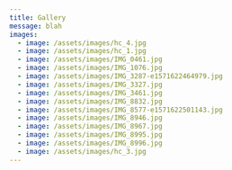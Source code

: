 ```yaml
---
title: Gallery
message: blah
images:
  - image: /assets/images/hc_4.jpg
  - image: /assets/images/hc_1.jpg
  - image: /assets/images/IMG_0461.jpg
  - image: /assets/images/IMG_1076.jpg
  - image: /assets/images/IMG_3287-e1571622464979.jpg
  - image: /assets/images/IMG_3327.jpg
  - image: /assets/images/IMG_3461.jpg
  - image: /assets/images/IMG_8832.jpg
  - image: /assets/images/IMG_8577-e1571622501143.jpg
  - image: /assets/images/IMG_8946.jpg
  - image: /assets/images/IMG_8967.jpg
  - image: /assets/images/IMG_8995.jpg
  - image: /assets/images/IMG_8996.jpg
  - image: /assets/images/hc_3.jpg
---
```


